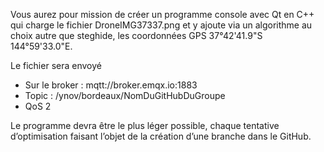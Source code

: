 Vous aurez pour mission de créer un programme console avec Qt en C++ qui charge le fichier DroneIMG37337.png et y ajoute via un algorithme au choix autre que steghide, les coordonnées GPS 37°42'41.9"S 144°59'33.0"E.

Le fichier sera envoyé 
- Sur le broker : mqtt://broker.emqx.io:1883
- Topic : /ynov/bordeaux/NomDuGitHubDuGroupe 
- QoS 2

Le programme devra être le plus léger possible, chaque tentative d’optimisation faisant l’objet de la création d’une branche dans le GitHub.
